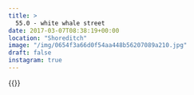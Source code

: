 ```yaml
---
title: >
  55.0 - white whale street
date: 2017-03-07T08:38:19+00:00
location: "Shoreditch"
image: "/img/0654f3a66d0f54aa448b56207089a210.jpg"
draft: false
instagram: true
---
```


{{<photo src="/img/0654f3a66d0f54aa448b56207089a210.jpg">}}
